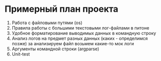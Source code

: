 # Примерный план проекта
1) Работа с файловыми путями (os)
2) Правила работы с большими текстовыми лог-файлами в питоне
3) Удобное форматирование выводимых данных в командную строку
4) Анализ логов на предмет разных данных (каких - определимся позже) за анализируем файл возьмем какие-то мок логи
5) Аргументы командной строки (argparse)
6) Unit-test 